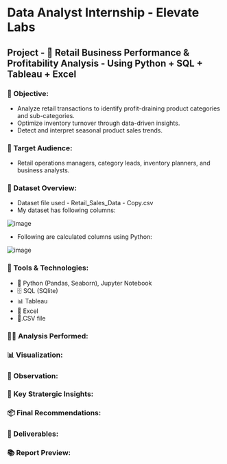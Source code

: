 # **Data Analyst Internship - Elevate Labs**
## **Project - 🛒 Retail Business Performance & Profitability Analysis** - Using Python + SQL + Tableau + Excel
### 🧭 Objective:
- Analyze retail transactions to identify profit-draining product categories and sub-categories.
- Optimize inventory turnover through data-driven insights.
- Detect and interpret seasonal product sales trends.
### 🤝 Target Audience: 
- Retail operations managers, category leads, inventory planners, and business analysts.
### 📂 Dataset Overview:
- Dataset file used - Retail_Sales_Data - Copy.csv
- My dataset has following columns:
  
![image](https://github.com/user-attachments/assets/9b4c4f95-ba14-4c51-b7f9-200130f9967d)
- Following are calculated columns using Python:

![image](https://github.com/user-attachments/assets/f2cd5ed7-efae-4579-843d-bdcea846fbc2)

### 🧰 Tools & Technologies:
- 🐍 Python (Pandas, Seaborn), Jupyter Notebook
- 🗄️ SQL (SQlite)
- 📊 Tableau
- 📗 Excel
- 📄.CSV file
### 🧑‍💻 Analysis Performed:
### 📊 Visualization:
### 🔎 Observation:
### 🧠 Key Stratergic Insights:
### 📦 Final Recommendations:
### 🧾 Deliverables:
### 📚 Report Preview:
